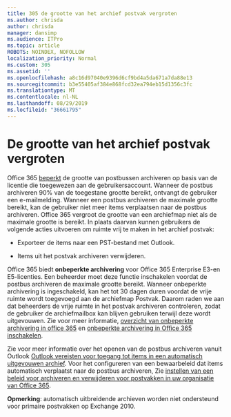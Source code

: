 ```yaml
---
title: 305 de grootte van het archief postvak vergroten
ms.author: chrisda
author: chrisda
manager: dansimp
ms.audience: ITPro
ms.topic: article
ROBOTS: NOINDEX, NOFOLLOW
localization_priority: Normal
ms.custom: 305
ms.assetid: ''
ms.openlocfilehash: a8c16d97040e9396d6cf9bd4a5da671a7da88e13
ms.sourcegitcommit: b3e55405af384e868fcd32ea794eb15d1356c3fc
ms.translationtype: MT
ms.contentlocale: nl-NL
ms.lasthandoff: 08/29/2019
ms.locfileid: "36661795"
---
```

# <a name="increase-the-archive-mailbox-size"></a>De grootte van het archief postvak vergroten

Office 365 [beperkt](https://docs.microsoft.com/office365/servicedescriptions/exchange-online-service-description/exchange-online-limits#mailbox-storage-limits) de grootte van postbussen archiveren op basis van de licentie die toegewezen aan de gebruikersaccount. Wanneer de postbus archiveren 90% van de toegestane grootte bereikt, ontvangt de gebruiker een e-mailmelding. Wanneer een postbus archiveren de maximale grootte bereikt, kan de gebruiker niet meer items verplaatsen naar de postbus archiveren. Office 365 vergroot de grootte van een archiefmap niet als de maximale grootte is bereikt. In plaats daarvan kunnen gebruikers de volgende acties uitvoeren om ruimte vrij te maken in het archief postvak:

- Exporteer de items naar een PST-bestand met Outlook.

- Items uit het postvak archiveren verwijderen.

Office 365 biedt **onbeperkte archivering** voor Office 365 Enterprise E3-en E5-licenties. Een beheerder moet deze functie inschakelen voordat de postbus archiveren de maximale grootte bereikt. Wanneer onbeperkte archivering is ingeschakeld, kan het tot 30 dagen duren voordat de vrije ruimte wordt toegevoegd aan de archiefmap Postvak. Daarom raden we aan dat beheerders de vrije ruimte in het postvak archiveren controleren, zodat de gebruiker de archiefmailbox kan blijven gebruiken terwijl deze wordt uitgevouwen. Zie voor meer informatie, [overzicht van onbeperkte archivering in office 365](https://docs.microsoft.com/office365/securitycompliance/unlimited-archiving) en [onbeperkte archivering in Office 365 inschakelen](https://docs.microsoft.com/office365/securitycompliance/enable-unlimited-archiving).

Zie voor meer informatie over het openen van de postbus archiveren vanuit Outlook [Outlook vereisten voor toegang tot items in een automatisch uitgevouwen archief](https://docs.microsoft.com/office365/securitycompliance/unlimited-archiving#outlook-requirements-for-accessing-items-in-an-auto-expanded-archive). Voor het configureren van een bewaarbeleid dat items automatisch verplaatst naar de postbus archiveren, Zie [instellen van een beleid voor archiveren en verwijderen voor postvakken in uw organisatie van Office 365](https://docs.microsoft.com/office365/securitycompliance/set-up-an-archive-and-deletion-policy-for-mailboxes).

**Opmerking**: automatisch uitbreidende archieven worden niet ondersteund voor primaire postvakken op Exchange 2010.
